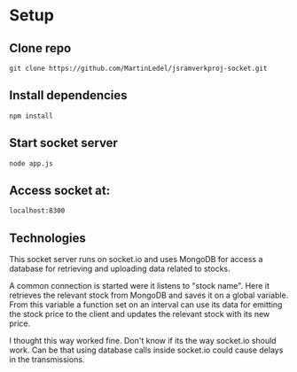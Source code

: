 # Setup

## Clone repo
`git clone https://github.com/MartinLedel/jsramverkproj-socket.git`
## Install dependencies
`npm install`
## Start socket server
`node app.js`

## Access socket at:
`localhost:8300`

## Technologies
This socket server runs on socket.io and uses MongoDB for access a database for retrieving and uploading
data related to stocks.

A common connection is started were it listens to "stock name". Here it retrieves the relevant stock
from MongoDB and saves it on a global variable. From this variable a function set on an interval can
use its data for emitting the stock price to the client and updates the relevant stock with its new
price.

I thought this way worked fine. Don't know if its the way socket.io should work. Can be that using
database calls inside socket.io could cause delays in the transmissions.
